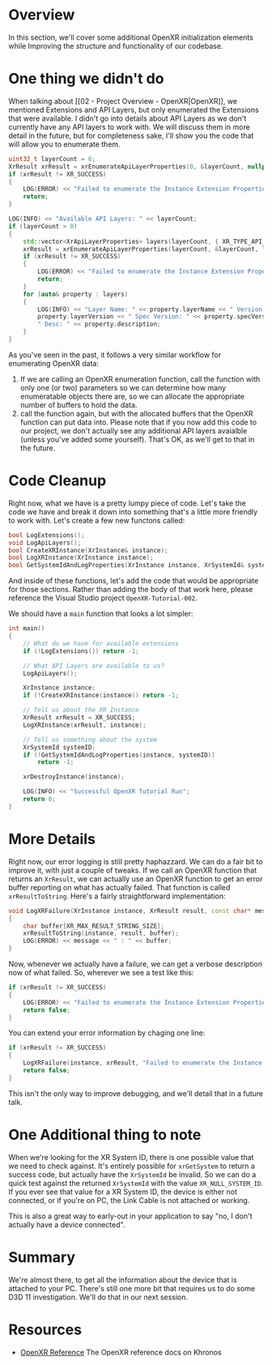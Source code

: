 # Overview
In this section, we'll cover some additional OpenXR initialization elements while Improving the structure and functionality of our codebase.
# One thing we didn't do
When talking about [[02 - Project Overview - OpenXR|OpenXR]], we mentioned Extensions  and API Layers, but only enumerated the Extensions that were available. I didn't go into details about API Layers as we don't currently have any API layers to work with. We will discuss them in more detail in the future, but for completeness sake, I'll show you the code that will allow you to enumerate them.

```c++
uint32_t layerCount = 0;
XrResult xrResult = xrEnumerateApiLayerProperties(0, &layerCount, nullptr);
if (xrResult != XR_SUCCESS)
{
	LOG(ERROR) << "Failed to enumerate the Instance Extension Properties";
	return;
}

LOG(INFO) << "Available API Layers: " << layerCount;
if (layerCount > 0)
{
	std::vector<XrApiLayerProperties> layers(layerCount, { XR_TYPE_API_LAYER_PROPERTIES });
	xrResult = xrEnumerateApiLayerProperties(layerCount, &layerCount, layers.data());
	if (xrResult != XR_SUCCESS)
	{
		LOG(ERROR) << "Failed to enumerate the Instance Extension Properties";
		return;
	}
	for (auto& property : layers)
	{
		LOG(INFO) << "Layer Name: " << property.layerName << " Version: " << 
		property.layerVersion << " Spec Version: " << property.specVersion << 
		" Desc: " << property.description;
	}
}
```
As you've seen in the past, it follows a very similar workflow for enumerating OpenXR data:
1. If we are calling an OpenXR enumeration function, call the function with only one (or two) parameters so we can determine how many enumeratable objects there are, so we can allocate the appropriate number of buffers to hold the data.
2. call the function again, but with the allocated buffers that the OpenXR function can put data into.
Please note that if you now add this code to our project, we don't actually see any additional API layers avaialble (unless you've added some yourself). That's OK, as we'll get to that in the future.
# Code Cleanup
Right now, what we have is a pretty lumpy piece of code. Let's take the code we have and break it down into something that's a little more friendly to work with. Let's create a few new functons called:
```c++
bool LogExtensions();
void LogApiLayers();
bool CreateXRInstance(XrInstance& instance);
bool LogXRInstance(XrInstance instance);
bool GetSystemIdAndLogProperties(XrInstance instance, XrSystemId& systemID);
```
And inside of these functions, let's add the code that would be appropriate for those sections. Rather than adding the body of that work here, please reference the Visual Studio project `OpenXR-Tutorial-002`.

We should have a `main` function that looks a lot simpler:
```c++
int main()
{
	// What do we have for available extensions
	if (!LogExtensions()) return -1;

	// What API Layers are available to us?
	LogApiLayers();

	XrInstance instance;
	if (!CreateXRInstance(instance)) return -1;

	// Tell us about the XR Instance
	XrResult xrResult = XR_SUCCESS;
	LogXRInstance(xrResult, instance);

	// Tell us something about the system
    XrSystemId systemID;
	if (!GetSystemIdAndLogProperties(instance, systemID))
		return -1;

	xrDestroyInstance(instance);

    LOG(INFO) << "Successful OpenXR Tutorial Run";
	return 0;
}
```
# More Details
Right now, our error logging is still pretty haphazzard. We can do a fair bit to improve it, with just a couple of tweaks. If we call an OpenXR function that returns an `XrResult`, we can actually use an OpenXR function to get an error buffer reporting on what has actually failed. That function is called `xrResultToString`. Here's a fairly straightforward implementation:
```c++
void LogXRFailure(XrInstance instance, XrResult result, const char* message)
{
    char buffer[XR_MAX_RESULT_STRING_SIZE];
    xrResultToString(instance, result, buffer);
    LOG(ERROR) << message << " : " << buffer;
}
```
Now, whenever we actually have a failure, we can get a verbose description now of what failed.
So, wherever we see a test like this:
```c++
if (xrResult != XR_SUCCESS)
{
	LOG(ERROR) << "Failed to enumerate the Instance Extension Properties";
	return false;
}
```
You can extend your error information by chaging one line:
```c++
if (xrResult != XR_SUCCESS)
{
	LogXRFailure(instance, xrResult, "Failed to enumerate the Instance Extension Properties");
	return false;
}
```
This isn't the only way to improve debugging, and we'll detail that in a future talk.

# One Additional thing to note
When we're looking for the XR System ID, there is one possible value that we need to check against. It's entirely possible for `xrGetSystem` to return a success code, but actually have the `XrSystemId` be invalid. So we can do a quick test against the returned `XrSystemId` with the value `XR_NULL_SYSTEM_ID`. If you ever see that value for a XR System ID, the device is either not connected, or if you're on PC, the Link Cable is not attached or working.

This is also a great way to early-out in your application to say "no, I don't actually have a device connected".

# Summary
We're almost there, to get all the information about the device that is attached to your PC. There's still one more bit that requires us to do some D3D 11 investigation. We'll do that in our next session.

# Resources
- [OpenXR Reference](https://registry.khronos.org/OpenXR/specs/1.0/html/xrspec.html#introduction) The OpenXR reference docs on Khronos